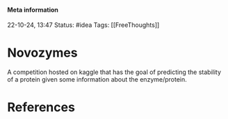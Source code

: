 #### Meta information
22-10-24, 13:47
Status: #idea
Tags: [[FreeThoughts]]





# Novozymes
A competition hosted on kaggle that has the goal of predicting the stability of a protein given some information about the enzyme/protein.






# References
